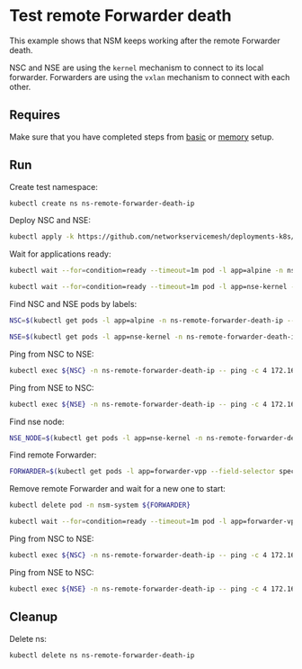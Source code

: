 # Test remote Forwarder death

This example shows that NSM keeps working after the remote Forwarder death.

NSC and NSE are using the `kernel` mechanism to connect to its local forwarder.
Forwarders are using the `vxlan` mechanism to connect with each other.

## Requires

Make sure that you have completed steps from [basic](../../basic) or [memory](../../memory) setup.

## Run

Create test namespace:
```bash
kubectl create ns ns-remote-forwarder-death-ip
```

Deploy NSC and NSE:
```bash
kubectl apply -k https://github.com/networkservicemesh/deployments-k8s/examples/heal/remote-forwarder-death-ip?ref=f87c5dbe164baf5383a591a6a830ceccdfe55010
```

Wait for applications ready:
```bash
kubectl wait --for=condition=ready --timeout=1m pod -l app=alpine -n ns-remote-forwarder-death-ip
```
```bash
kubectl wait --for=condition=ready --timeout=1m pod -l app=nse-kernel -n ns-remote-forwarder-death-ip
```

Find NSC and NSE pods by labels:
```bash
NSC=$(kubectl get pods -l app=alpine -n ns-remote-forwarder-death-ip --template '{{range .items}}{{.metadata.name}}{{"\n"}}{{end}}')
```
```bash
NSE=$(kubectl get pods -l app=nse-kernel -n ns-remote-forwarder-death-ip --template '{{range .items}}{{.metadata.name}}{{"\n"}}{{end}}')
```

Ping from NSC to NSE:
```bash
kubectl exec ${NSC} -n ns-remote-forwarder-death-ip -- ping -c 4 172.16.1.100
```

Ping from NSE to NSC:
```bash
kubectl exec ${NSE} -n ns-remote-forwarder-death-ip -- ping -c 4 172.16.1.101
```

Find nse node:
```bash
NSE_NODE=$(kubectl get pods -l app=nse-kernel -n ns-remote-forwarder-death-ip --template '{{range .items}}{{.spec.nodeName}}{{"\n"}}{{end}}')
```

Find remote Forwarder:
```bash
FORWARDER=$(kubectl get pods -l app=forwarder-vpp --field-selector spec.nodeName==${NSE_NODE} -n nsm-system --template '{{range .items}}{{.metadata.name}}{{"\n"}}{{end}}')
```

Remove remote Forwarder and wait for a new one to start:
```bash
kubectl delete pod -n nsm-system ${FORWARDER}
```
```bash
kubectl wait --for=condition=ready --timeout=1m pod -l app=forwarder-vpp --field-selector spec.nodeName==${NSE_NODE} -n nsm-system
```

Ping from NSC to NSE:
```bash
kubectl exec ${NSC} -n ns-remote-forwarder-death-ip -- ping -c 4 172.16.1.100
```

Ping from NSE to NSC:
```bash
kubectl exec ${NSE} -n ns-remote-forwarder-death-ip -- ping -c 4 172.16.1.101
```

## Cleanup

Delete ns:
```bash
kubectl delete ns ns-remote-forwarder-death-ip
```
